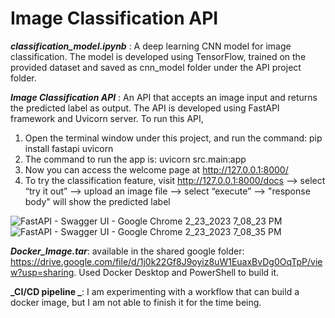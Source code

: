 # Image Classification API
**_classification_model.ipynb_** : A deep learning CNN model for image classification. The model is developed using TensorFlow, trained on the provided dataset and saved as cnn_model folder under the API project folder. 

**_Image Classification API_** : An API that accepts an image input and returns the predicted label as output. The API is developed using FastAPI framework and Uvicorn server.
To run this API, 
1) Open the terminal window under this project, and run the command: pip install fastapi uvicorn
2) The command to run the app is: uvicorn src.main:app 
3) Now you can access the welcome page at http://127.0.0.1:8000/
4) To try the classification feature, visit http://127.0.0.1:8000/docs --> select “try it out” --> upload an image file --> select “execute” --> "response body" will show the predicted label

![FastAPI - Swagger UI - Google Chrome 2_23_2023 7_08_23 PM](https://user-images.githubusercontent.com/71278811/221062352-f486a0af-afe8-4cb3-8407-d8b5e70b22ce.png)
![FastAPI - Swagger UI - Google Chrome 2_23_2023 7_08_35 PM](https://user-images.githubusercontent.com/71278811/221062376-e2d8d97b-9fc1-4283-91d8-ef55fc02e840.png)



**_Docker_Image.tar_**: available in the shared google folder: https://drive.google.com/file/d/1j0k22Gf8J9oyiz8uW1EuaxBvDg0OqTpP/view?usp=sharing.
Used Docker Desktop and PowerShell to build it.

**_CI/CD pipeline _**: I am experimenting with a workflow that can build a docker image, but I am not able to finish it for the time being. 
